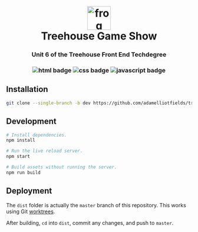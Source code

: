 <h1 align="center">
  <img src="https://github.githubassets.com/images/icons/emoji/unicode/1f438.png" alt="frog emoji" width="64">
  <br />
  Treehouse Game Show
</h1>

<h3 align="center">Unit 6 of the Treehouse Front End Techdegree</h3>

<h3 align="center">
  <img src="https://img.shields.io/badge/-html-e34f26?logo=html5&logoColor=fff" alt="html badge" />
  <img src="https://img.shields.io/badge/-css-1572b6?logo=css3&logoColor=fff" alt="css badge" />
  <img src="https://img.shields.io/badge/-js-f7df1e?logo=javascript&logoColor=fff" alt="javascript badge" />
</h3>

## Installation

```bash
git clone --single-branch -b dev https://github.com/adamelliotfields/treehouse-game-show.git
```

## Development

```bash
# Install dependencies.
npm install

# Run the live reload server.
npm start

# Build assets without running the server.
npm run build
```

## Deployment

The `dist` folder is actually the `master` branch of this repository. This works using Git
[worktrees](https://git-scm.com/docs/git-worktree).

After building, `cd` into `dist`, commit any changes, and push to `master`.
